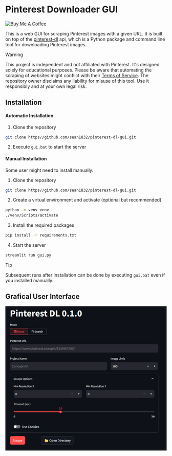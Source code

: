 # Pinterest Downloader GUI


<a href="https://www.buymeacoffee.com/zekezhang" target="_blank"><img src="https://cdn.buymeacoffee.com/buttons/v2/default-blue.png" alt="Buy Me A Coffee" style="height: 40px !important;width: 145px !important;" ></a>

This is a web GUI for scraping Pinterest images with a given URL. It is built on top of the [pinterest-dl](https://github.com/sean1832/pinterest-dl) api, which is a Python package and command line tool for downloading Pinterest images.

> [!WARNING]
> This project is independent and not affiliated with Pinterest. It's designed solely for educational purposes. Please be aware that automating the scraping of websites might conflict with their [Terms of Service](https://developers.pinterest.com/terms/). The repository owner disclaims any liability for misuse of this tool. Use it responsibly and at your own legal risk.

## Installation
#### Automatic Installation
1. Clone the repository
```bash
git clone https//github.com/sean1832/pinterest-dl-gui.git
```
2. Execute `gui.bat` to start the server

#### Manual Installation
Some user might need to install manually.
1. Clone the repository
```bash
git clone https//github.com/sean1832/pinterest-dl-gui.git
```
2. Create a virtual environment and activate (optional but recommended)
```bash
python -m venv venv
./venv/Scripts/activate
```

3. Install the required packages
```bash
pip install -r requirements.txt
```

4. Start the server
```bash
streamlit run gui.py
```

> [!TIP]
> Subsequent runs after installation can be done by executing `gui.bat` even if you installed manually.

## Grafical User Interface
![alt text](image.png)

